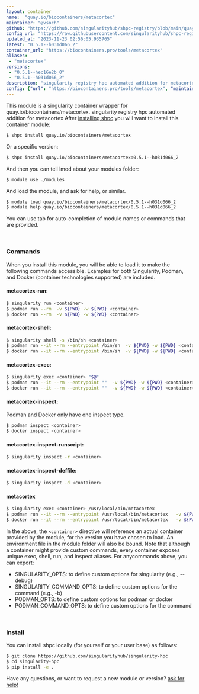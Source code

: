 ```yaml
---
layout: container
name:  "quay.io/biocontainers/metacortex"
maintainer: "@vsoch"
github: "https://github.com/singularityhub/shpc-registry/blob/main/quay.io/biocontainers/metacortex/container.yaml"
config_url: "https://raw.githubusercontent.com/singularityhub/shpc-registry/main/quay.io/biocontainers/metacortex/container.yaml"
updated_at: "2023-11-23 02:56:05.935765"
latest: "0.5.1--h031d066_2"
container_url: "https://biocontainers.pro/tools/metacortex"
aliases:
 - "metacortex"
versions:
 - "0.5.1--hec16e2b_0"
 - "0.5.1--h031d066_2"
description: "singularity registry hpc automated addition for metacortex"
config: {"url": "https://biocontainers.pro/tools/metacortex", "maintainer": "@vsoch", "description": "singularity registry hpc automated addition for metacortex", "latest": {"0.5.1--h031d066_2": "sha256:90bfd16ea85898fb61a6757761b6a0df4377330fdecd11a200b738b6660a778e"}, "tags": {"0.5.1--hec16e2b_0": "sha256:f8dc79c38f7432b2d3a6bd12a2b5439f2568986a63b2259bec0932b424acd7f7", "0.5.1--h031d066_2": "sha256:90bfd16ea85898fb61a6757761b6a0df4377330fdecd11a200b738b6660a778e"}, "docker": "quay.io/biocontainers/metacortex", "aliases": {"metacortex": "/usr/local/bin/metacortex"}}
---
```


This module is a singularity container wrapper for quay.io/biocontainers/metacortex.
singularity registry hpc automated addition for metacortex
After [installing shpc](#install) you will want to install this container module:


```bash
$ shpc install quay.io/biocontainers/metacortex
```

Or a specific version:

```bash
$ shpc install quay.io/biocontainers/metacortex:0.5.1--h031d066_2
```

And then you can tell lmod about your modules folder:

```bash
$ module use ./modules
```

And load the module, and ask for help, or similar.

```bash
$ module load quay.io/biocontainers/metacortex/0.5.1--h031d066_2
$ module help quay.io/biocontainers/metacortex/0.5.1--h031d066_2
```

You can use tab for auto-completion of module names or commands that are provided.

<br>

### Commands

When you install this module, you will be able to load it to make the following commands accessible.
Examples for both Singularity, Podman, and Docker (container technologies supported) are included.

#### metacortex-run:

```bash
$ singularity run <container>
$ podman run --rm  -v ${PWD} -w ${PWD} <container>
$ docker run --rm  -v ${PWD} -w ${PWD} <container>
```

#### metacortex-shell:

```bash
$ singularity shell -s /bin/sh <container>
$ podman run --it --rm --entrypoint /bin/sh  -v ${PWD} -w ${PWD} <container>
$ docker run --it --rm --entrypoint /bin/sh  -v ${PWD} -w ${PWD} <container>
```

#### metacortex-exec:

```bash
$ singularity exec <container> "$@"
$ podman run --it --rm --entrypoint ""  -v ${PWD} -w ${PWD} <container> "$@"
$ docker run --it --rm --entrypoint ""  -v ${PWD} -w ${PWD} <container> "$@"
```

#### metacortex-inspect:

Podman and Docker only have one inspect type.

```bash
$ podman inspect <container>
$ docker inspect <container>
```

#### metacortex-inspect-runscript:

```bash
$ singularity inspect -r <container>
```

#### metacortex-inspect-deffile:

```bash
$ singularity inspect -d <container>
```


#### metacortex

```bash
$ singularity exec <container> /usr/local/bin/metacortex
$ podman run --it --rm --entrypoint /usr/local/bin/metacortex   -v ${PWD} -w ${PWD} <container> -c " $@"
$ docker run --it --rm --entrypoint /usr/local/bin/metacortex   -v ${PWD} -w ${PWD} <container> -c " $@"
```



In the above, the `<container>` directive will reference an actual container provided
by the module, for the version you have chosen to load. An environment file in the
module folder will also be bound. Note that although a container
might provide custom commands, every container exposes unique exec, shell, run, and
inspect aliases. For anycommands above, you can export:

 - SINGULARITY_OPTS: to define custom options for singularity (e.g., --debug)
 - SINGULARITY_COMMAND_OPTS: to define custom options for the command (e.g., -b)
 - PODMAN_OPTS: to define custom options for podman or docker
 - PODMAN_COMMAND_OPTS: to define custom options for the command

<br>

### Install

You can install shpc locally (for yourself or your user base) as follows:

```bash
$ git clone https://github.com/singularityhub/singularity-hpc
$ cd singularity-hpc
$ pip install -e .
```

Have any questions, or want to request a new module or version? [ask for help!](https://github.com/singularityhub/singularity-hpc/issues)